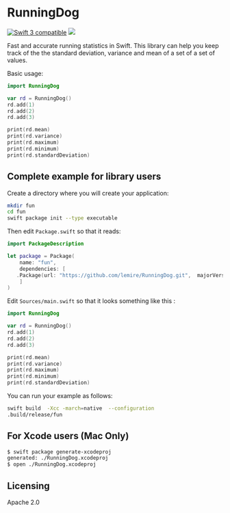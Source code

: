 # RunningDog

<a href="https://developer.apple.com/swift"><img src="https://img.shields.io/badge/Swift3-compatible-orange.svg?style=flat" alt="Swift 3 compatible" /></a>
<a href="https://github.com/apple/swift-package-manager"><img src="https://img.shields.io/badge/Swift%20Package%20Manager-compatible-brightgreen.svg"/></a>

Fast and accurate running statistics in Swift. This library can help
you keep track of the the standard deviation, variance and mean of
a set of a set of values.

Basic usage:

```swift
import RunningDog

var rd = RunningDog()
rd.add(1)
rd.add(2)
rd.add(3)

print(rd.mean)
print(rd.variance)
print(rd.maximum)
print(rd.minimum)
print(rd.standardDeviation)
```


## Complete example for library users

Create a directory where you will create your application:

```bash
mkdir fun
cd fun
swift package init --type executable
```

Then edit ``Package.swift`` so that it reads:


```swift
import PackageDescription

let package = Package(
    name: "fun",
    dependencies: [
   .Package(url: "https://github.com/lemire/RunningDog.git",  majorVersion: 0)
    ]
)
```

Edit ``Sources/main.swift`` so that it looks something like this :

```swift
import RunningDog

var rd = RunningDog()
rd.add(1)
rd.add(2)
rd.add(3)

print(rd.mean)
print(rd.variance)
print(rd.maximum)
print(rd.minimum)
print(rd.standardDeviation)
```


You can run your example as follows:

```bash
swift build  -Xcc -march=native  --configuration
.build/release/fun
```

## For Xcode users (Mac Only)

```bash
$ swift package generate-xcodeproj
generated: ./RunningDog.xcodeproj
$ open ./RunningDog.xcodeproj
```

## Licensing

Apache 2.0
